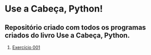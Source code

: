 # Use a Cabeça, Python!
Repositório criado com todos os programas criados do livro Use a Cabeça, Python.
---
1. [Exercício 001](https://github.com/joeywheelersam/useCabecaPython/tree/master/exerc%C3%ADcio%20001)
